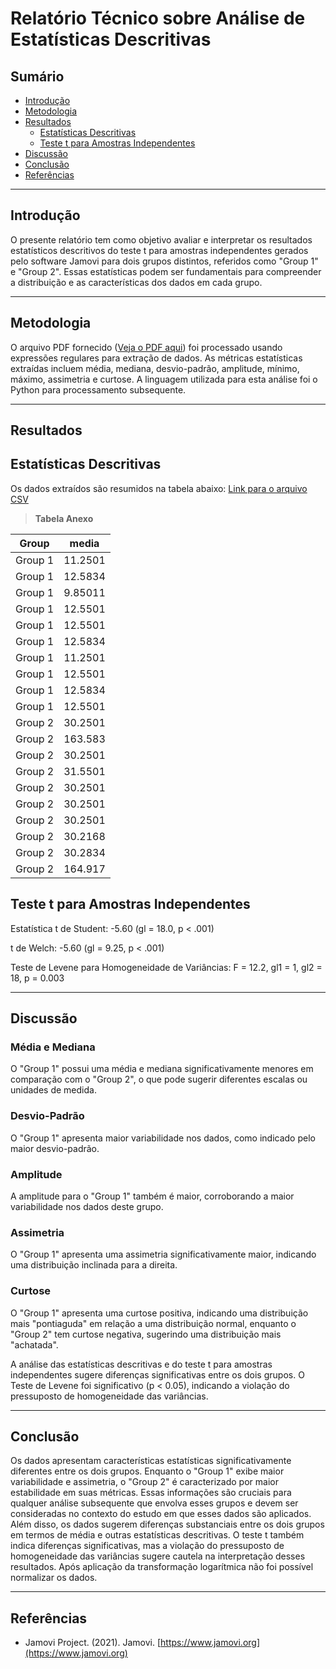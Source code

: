 # Relatório Técnico sobre Análise de Estatísticas Descritivas

## Sumário

- [Introdução](#introdução)
- [Metodologia](#metodologia)
- [Resultados](#resultados)
    - [Estatísticas Descritivas](#estatísticas-descritivas)
    - [Teste t para Amostras Independentes](#teste-t-para-amostras-independentes)
- [Discussão](#discussão)
- [Conclusão](#conclusão)
- [Referências](#referências)

---

## Introdução

O presente relatório tem como objetivo avaliar e interpretar os resultados estatísticos descritivos do teste t para amostras independentes gerados pelo software Jamovi para dois grupos distintos, referidos como "Group 1" e "Group 2". Essas estatísticas podem ser fundamentais para compreender a distribuição e as características dos dados em cada grupo.

---

## Metodologia

O arquivo PDF fornecido ([Veja o PDF aqui](https://github.com/jonathamgg/sarik_validation_graphics/blob/master/c%C3%A1lculo%20estat%C3%ADstico%20com%20jamovi/taxa_resposta/db/media_tr_ping_transformado.pdf)) foi processado usando expressões regulares para extração de dados. As métricas estatísticas extraídas incluem média, mediana, desvio-padrão, amplitude, mínimo, máximo, assimetria e curtose. A linguagem utilizada para esta análise foi o Python para processamento subsequente.

---

## Resultados

## Estatísticas Descritivas
Os dados extraídos são resumidos na tabela abaixo:
[Link para o arquivo CSV](https://github.com/jonathamgg/sarik_validation_graphics/blob/master/c%C3%A1lculo%20estat%C3%ADstico%20com%20jamovi/taxa_resposta/db/media_tr_ping.csv)

> **Tabela Anexo**

| Group  | media   |
|--------|---------|
| Group 1| 11.2501 |
| Group 1| 12.5834 |
| Group 1| 9.85011 |
| Group 1| 12.5501 |
| Group 1| 12.5501 |
| Group 1| 12.5834 |
| Group 1| 11.2501 |
| Group 1| 12.5501 |
| Group 1| 12.5834 |
| Group 1| 12.5501 |
| Group 2| 30.2501 |
| Group 2| 163.583 |
| Group 2| 30.2501 |
| Group 2| 31.5501 |
| Group 2| 30.2501 |
| Group 2| 30.2501 |
| Group 2| 30.2501 |
| Group 2| 30.2168 |
| Group 2| 30.2834 |
| Group 2| 164.917 |


## Teste t para Amostras Independentes

Estatística t de Student: -5.60 (gl = 18.0, p < .001)

t de Welch: -5.60 (gl = 9.25, p < .001)

Teste de Levene para Homogeneidade de Variâncias: F = 12.2, gl1 = 1, gl2 = 18, p = 0.003

---

## Discussão

### Média e Mediana
O "Group 1" possui uma média e mediana significativamente menores em comparação com o "Group 2", o que pode sugerir diferentes escalas ou unidades de medida.

### Desvio-Padrão
O "Group 1" apresenta maior variabilidade nos dados, como indicado pelo maior desvio-padrão.

### Amplitude
A amplitude para o "Group 1" também é maior, corroborando a maior variabilidade nos dados deste grupo.

### Assimetria
O "Group 1" apresenta uma assimetria significativamente maior, indicando uma distribuição inclinada para a direita.

### Curtose
O "Group 1" apresenta uma curtose positiva, indicando uma distribuição mais "pontiaguda" em relação a uma distribuição normal, enquanto o "Group 2" tem curtose negativa, sugerindo uma distribuição mais "achatada".

A análise das estatísticas descritivas e do teste t para amostras independentes sugere diferenças significativas entre os dois grupos. O Teste de Levene foi significativo (p < 0.05), indicando a violação do pressuposto de homogeneidade das variâncias.

---

## Conclusão

Os dados apresentam características estatísticas significativamente diferentes entre os dois grupos. Enquanto o "Group 1" exibe maior variabilidade e assimetria, o "Group 2" é caracterizado por maior estabilidade em suas métricas. Essas informações são cruciais para qualquer análise subsequente que envolva esses grupos e devem ser consideradas no contexto do estudo em que esses dados são aplicados. Além disso, os dados sugerem diferenças substanciais entre os dois grupos em termos de média e outras estatísticas descritivas. O teste t também indica diferenças significativas, mas a violação do pressuposto de homogeneidade das variâncias sugere cautela na interpretação desses resultados. Após aplicação da transformação logarítmica não foi possível normalizar os dados. 

---

## Referências

- Jamovi Project. (2021). Jamovi. [https://www.jamovi.org](https://www.jamovi.org)
